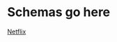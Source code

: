 # Schemas go here

[Netflix](https://github.com/AttAditya/sst-schemas-design/blob/main/schemas/NETFLIX_SCHEMA.svg)
